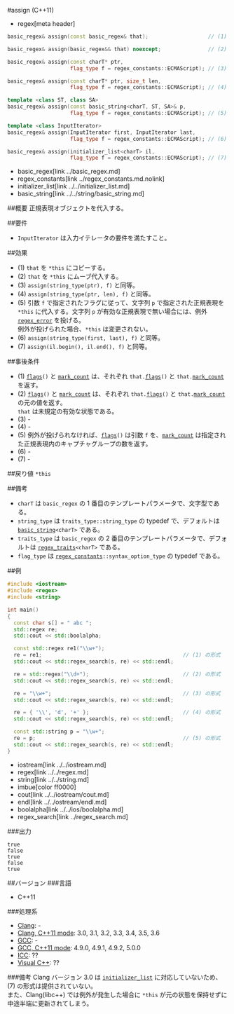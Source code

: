 #assign (C++11)
* regex[meta header]

```cpp
basic_regex& assign(const basic_regex& that);					// (1)

basic_regex& assign(basic_regex&& that) noexcept;				// (2)

basic_regex& assign(const charT* ptr,
                    flag_type f = regex_constants::ECMAScript);	// (3)

basic_regex& assign(const charT* ptr, size_t len,
                    flag_type f = regex_constants::ECMAScript);	// (4)

template <class ST, class SA>
basic_regex& assign(const basic_string<charT, ST, SA>& p,
                    flag_type f = regex_constants::ECMAScript);	// (5)

template <class InputIterator>
basic_regex& assign(InputIterator first, InputIterator last,
                    flag_type f = regex_constants::ECMAScript);	// (6)

basic_regex& assign(initializer_list<charT> il,
                    flag_type f = regex_constants::ECMAScript);	// (7)
```
* basic_regex[link ../basic_regex.md]
* regex_constants[link ../regex_constants.md.nolink]
* initializer_list[link ../../initializer_list.md]
* basic_string[link ../../string/basic_string.md]


##概要
正規表現オブジェクトを代入する。


##要件
- `InputIterator` は入力イテレータの要件を満たすこと。


##効果
- (1) `that` を `*this` にコピーする。
- (2) `that` を `*this` にムーブ代入する。
- (3) `assign(string_type(ptr), f)` と同等。
- (4) `assign(string_type(ptr, len), f)` と同等。
- (5) 引数 `f` で指定されたフラグに従って、文字列 `p` で指定された正規表現を `*this` に代入する。文字列 `p` が有効な正規表現で無い場合には、例外 [`regex_error`](../regex_error.md.nolink) を投げる。  
	例外が投げられた場合、`*this` は変更されない。
- (6) `assign(string_type(first, last), f)` と同等。
- (7) `assign(il.begin(), il.end(), f)` と同等。


##事後条件
- (1) [`flags`](flags.md)`()` と [`mark_count`](mark_count.md) は、それぞれ `that.`[`flags`](flags.md)`()` と `that.`[`mark_count`](mark_count.md) を返す。
- (2) [`flags`](flags.md)`()` と [`mark_count`](mark_count.md) は、それぞれ `that.`[`flags`](flags.md)`()` と `that.`[`mark_count`](mark_count.md) の元の値を返す。  
	`that` は未規定の有効な状態である。
- (3) -
- (4) -
- (5) 例外が投げられなければ、[`flags`](flags.md)`()` は引数 `f` を、[`mark_count`](mark_count.md) は指定された正規表現内のキャプチャグループの数を返す。
- (6) -
- (7) -


##戻り値
`*this`


##備考
- `charT` は `basic_regex` の 1 番目のテンプレートパラメータで、文字型である。
- `string_type` は `traits_type::string_type` の typedef で、デフォルトは [`basic_string`](../../string/basic_string.md)`<charT>` である。
- `traits_type` は `basic_regex` の 2 番目のテンプレートパラメータで、デフォルトは [`regex_traits`](../regex_traits.md.nolink)`<charT>` である。
- `flag_type` は [`regex_constants`](../regex_constants.md.nolink)`::syntax_option_type` の typedef である。


##例
```cpp
#include <iostream>
#include <regex>
#include <string>

int main()
{
  const char s[] = " abc ";
  std::regex re;
  std::cout << std::boolalpha;

  const std::regex re1("\\w+");
  re = re1;												// (1) の形式
  std::cout << std::regex_search(s, re) << std::endl;

  re = std::regex("\\d+");								// (2) の形式
  std::cout << std::regex_search(s, re) << std::endl;

  re = "\\w+";											// (3) の形式
  std::cout << std::regex_search(s, re) << std::endl;

  re = { '\\', 'd', '+' };								// (4) の形式
  std::cout << std::regex_search(s, re) << std::endl;

  const std::string p = "\\w+";
  re = p;												// (5) の形式
  std::cout << std::regex_search(s, re) << std::endl;
}
```
* iostream[link ../../iostream.md]
* regex[link ../../regex.md]
* string[link ../../string.md]
* imbue[color ff0000]
* cout[link ../../iostream/cout.md]
* endl[link ../../ostream/endl.md]
* boolalpha[link ../../ios/boolalpha.md]
* regex_search[link ../regex_search.md]

###出力
```
true
false
true
false
true
```


##バージョン
###言語
- C++11

###処理系
- [Clang](/implementation.md#clang): -
- [Clang, C++11 mode](/implementation.md#clang): 3.0, 3.1, 3.2, 3.3, 3.4, 3.5, 3.6
- [GCC](/implementation.md#gcc): -
- [GCC, C++11 mode](/implementation.md#gcc): 4.9.0, 4.9.1, 4.9.2, 5.0.0
- [ICC](/implementation.md#icc): ??
- [Visual C++](/implementation.md#visual_cpp): ??

###備考
Clang バージョン 3.0 は [`initializer_list`](../../initializer_list.md) に対応していないため、(7) の形式は提供されていない。  
また、Clang(libc++) では例外が発生した場合に `*this` が元の状態を保持せずに中途半端に更新されてしまう。
